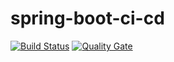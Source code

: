 # spring-boot-ci-cd

[![Build Status](https://travis-ci.com/pepo-malinov/spring-boot-ci-cd.svg)](https://travis-ci.com/pepo-malinov/spring-boot-ci-cd)
[![Quality Gate](https://sonarcloud.io/api/project_badges/measure?project=uni.fmi.st:demo-ci-cd&metric=alert_status)](https://sonarcloud.io/dashboard/index/uni.fmi.st:demo-ci-cd)
